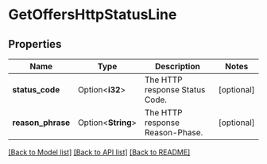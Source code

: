 # GetOffersHttpStatusLine

## Properties

Name | Type | Description | Notes
------------ | ------------- | ------------- | -------------
**status_code** | Option<**i32**> | The HTTP response Status Code. | [optional]
**reason_phrase** | Option<**String**> | The HTTP response Reason-Phase. | [optional]

[[Back to Model list]](../README.md#documentation-for-models) [[Back to API list]](../README.md#documentation-for-api-endpoints) [[Back to README]](../README.md)


